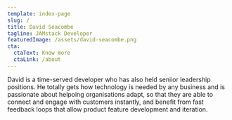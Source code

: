 ```yaml
---
template: index-page
slug: /
title: David Seacombe
tagline: JAMstack Developer
featuredImage: /assets/david-seacombe.png
cta:
  ctaText: Know more
  ctaLink: /about
---
```

David is a time-served developer who has also held seniior leadership positions. He totally gets how technology is needed by any business and is passionate about helpoing organisations adapt, so that they are able to connect and engage with customers instantly, and benefit from fast feedback loops that allow product feature development and iteration.